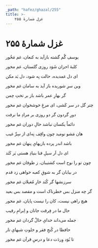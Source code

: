 ```yaml
---
_path: "hafez/ghazal/255"
title: >-
    غزل شمارهٔ ۲۵۵
---
```

# غزل شمارهٔ ۲۵۵

<div class="b" id="bn1"><div class="m1"><p>یوسفِ گُم گشته بازآید به کنعان، غم مَخُور</p></div>
<div class="m2"><p>کلبهٔ احزان شَوَد روزی گلستان، غم مخور</p></div></div>
<div class="b" id="bn2"><div class="m1"><p>ای دل غمدیده، حالت بِه شود، دل بَد مکن</p></div>
<div class="m2"><p>وین سرِ شوریده باز آید به سامان غم مخور</p></div></div>
<div class="b" id="bn3"><div class="m1"><p>گر بهارِ عمر باشد باز بر تختِ چمن</p></div>
<div class="m2"><p>چتر گل در سر کَشی، ای مرغِ خوشخوان غم مخور</p></div></div>
<div class="b" id="bn4"><div class="m1"><p>دورِ گردون گر دو روزی بر مرادِ ما نرفت</p></div>
<div class="m2"><p>دائماً یکسان نباشد حالِ دوران غم مخور</p></div></div>
<div class="b" id="bn5"><div class="m1"><p>هان مَشو نومید چون واقِف نِه‌ای از سِرِّ غیب</p></div>
<div class="m2"><p>باشد اندر پرده بازیهایِ پنهان غم مخور</p></div></div>
<div class="b" id="bn6"><div class="m1"><p>ای دل اَر سیلِ فنا بنیادِ هستی بَر کَنَد</p></div>
<div class="m2"><p>چون تو را نوح است کشتیبان، ز طوفان غم مخور</p></div></div>
<div class="b" id="bn7"><div class="m1"><p>در بیابان گر به شوقِ کعبه خواهی زد قدم</p></div>
<div class="m2"><p>سرزنشها گر کُنَد خارِ مُغیلان غم مخور</p></div></div>
<div class="b" id="bn8"><div class="m1"><p>گر چه منزل بس خطرناک است و مقصد بس بعید</p></div>
<div class="m2"><p>هیچ راهی نیست، کان را نیست پایان، غم مخور</p></div></div>
<div class="b" id="bn9"><div class="m1"><p>حال ما در فِرقت جانان و اِبرامِ رقیب</p></div>
<div class="m2"><p>جمله می‌داند خدایِ حالْ گردان غم مخور</p></div></div>
<div class="b" id="bn10"><div class="m1"><p>حافظا در کُنجِ فقر و خلوتِ شبهایِ تار</p></div>
<div class="m2"><p>تا بُوَد وِردَت دعا و درسِ قرآن غم مخور</p></div></div>
